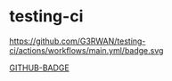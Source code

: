 # testing-ci

https://github.com/G3RWAN/testing-ci/actions/workflows/main.yml/badge.svg

[GITHUB-BADGE](https://github.com/G3RWAN/testing-ci/workflows/main.yml/badge.svg)

